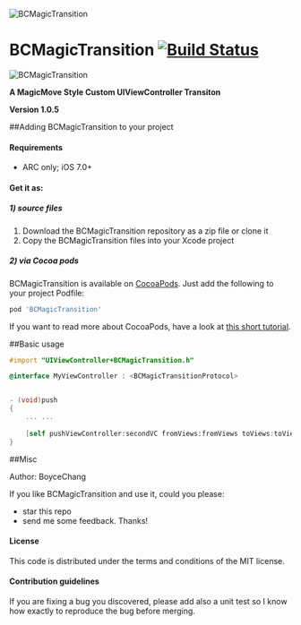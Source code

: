 ![BCMagicTransition](https://github.com/boycechang/BCMagicTransition/blob/master/icon.png)

BCMagicTransition  [![Build Status](https://travis-ci.org/boycechang/BCMagicTransition.svg?branch=master)](https://travis-ci.org/boycechang/BCMagicTransition)
=====================

![BCMagicTransition](https://github.com/boycechang/BCMagicTransition/blob/master/MagicTransition.gif)


**A MagicMove Style Custom UIViewController Transiton**

**Version 1.0.5**



##Adding BCMagicTransition to your project

#### Requirements

* ARC only; iOS 7.0+

#### Get it as: 
##### 1) source files

1. Download the BCMagicTransition repository as a zip file or clone it
2. Copy the BCMagicTransition files into your Xcode project

##### 2) via Cocoa pods

BCMagicTransition is available on [CocoaPods](http://cocoapods.org). Just add the following to your project Podfile:

```ruby
pod 'BCMagicTransition'
```

If you want to read more about CocoaPods, have a look at [this short tutorial](http://www.raywenderlich.com/12139/introduction-to-cocoapods).


##Basic usage
```objective-c
#import "UIViewController+BCMagicTransition.h"

@interface MyViewController : <BCMagicTransitionProtocol>


- (void)push
{
    ... ...
       
    [self pushViewController:secondVC fromViews:fromViews toViews:toViews duration:0.3];
}

```


##Misc

Author: BoyceChang

If you like BCMagicTransition and use it, could you please:

 * star this repo 
 * send me some feedback. Thanks!

#### License
This code is distributed under the terms and conditions of the MIT license. 

#### Contribution guidelines

If you are fixing a bug you discovered, please add also a unit test so I know how exactly to reproduce the bug before merging.
